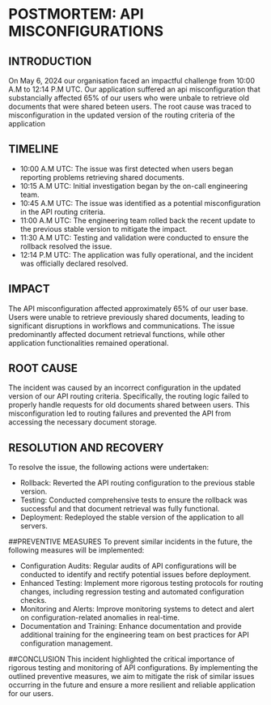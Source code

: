 # POSTMORTEM: API MISCONFIGURATIONS

## INTRODUCTION
On May 6, 2024 our organisation faced an impactful challenge from 10:00 A.M to 12:14 P.M UTC. Our application suffered an api misconfiguration that substancially affected 65% of our users who were unbale to retrieve old documents that were shared beteen users. The root cause was traced to misconfiguration in the updated version of the routing criteria of the application

## TIMELINE
- 10:00 A.M UTC: The issue was first detected when users began reporting problems retrieving shared documents.
- 10:15 A.M UTC: Initial investigation began by the on-call engineering team.
- 10:45 A.M UTC: The issue was identified as a potential misconfiguration in the API routing criteria.
- 11:00 A.M UTC: The engineering team rolled back the recent update to the previous stable version to mitigate the impact.
- 11:30 A.M UTC: Testing and validation were conducted to ensure the rollback resolved the issue.
- 12:14 P.M UTC: The application was fully operational, and the incident was officially declared resolved.

## IMPACT
The API misconfiguration affected approximately 65% of our user base. Users were unable to retrieve previously shared documents, leading to significant disruptions in workflows and communications. The issue predominantly affected document retrieval functions, while other application functionalities remained operational.

## ROOT CAUSE
The incident was caused by an incorrect configuration in the updated version of our API routing criteria. Specifically, the routing logic failed to properly handle requests for old documents shared between users. This misconfiguration led to routing failures and prevented the API from accessing the necessary document storage.

## RESOLUTION AND RECOVERY
To resolve the issue, the following actions were undertaken:

- Rollback: Reverted the API routing configuration to the previous stable version.
- Testing: Conducted comprehensive tests to ensure the rollback was successful and that document retrieval was fully functional.
- Deployment: Redeployed the stable version of the application to all servers.

##PREVENTIVE MEASURES
To prevent similar incidents in the future, the following measures will be implemented:

- Configuration Audits: Regular audits of API configurations will be conducted to identify and rectify potential issues before deployment.
- Enhanced Testing: Implement more rigorous testing protocols for routing changes, including regression testing and automated configuration checks.
- Monitoring and Alerts: Improve monitoring systems to detect and alert on configuration-related anomalies in real-time.
- Documentation and Training: Enhance documentation and provide additional training for the engineering team on best practices for API configuration management.

##CONCLUSION
This incident highlighted the critical importance of rigorous testing and monitoring of API configurations. By implementing the outlined preventive measures, we aim to mitigate the risk of similar issues occurring in the future and ensure a more resilient and reliable application for our users.
